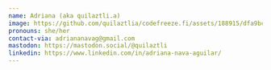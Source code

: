 ```yaml
---
name: Adriana (aka quilaztli.a)
image: https://github.com/quilaztlia/codefreeze.fi/assets/188915/dfa9bc46-dd22-4779-b0c2-3d909cbd93e8
pronouns: she/her
contact-via: adriananavag@gmail.com
mastodon: https://mastodon.social/@quilaztli
linkedin: https://www.linkedin.com/in/adriana-nava-aguilar/
---
```

